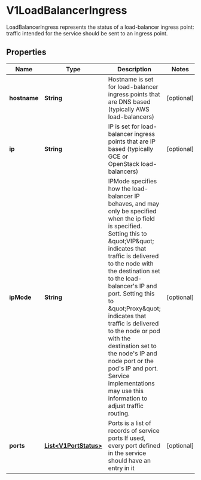 

# V1LoadBalancerIngress

LoadBalancerIngress represents the status of a load-balancer ingress point: traffic intended for the service should be sent to an ingress point.
## Properties

Name | Type | Description | Notes
------------ | ------------- | ------------- | -------------
**hostname** | **String** | Hostname is set for load-balancer ingress points that are DNS based (typically AWS load-balancers) |  [optional]
**ip** | **String** | IP is set for load-balancer ingress points that are IP based (typically GCE or OpenStack load-balancers) |  [optional]
**ipMode** | **String** | IPMode specifies how the load-balancer IP behaves, and may only be specified when the ip field is specified. Setting this to \&quot;VIP\&quot; indicates that traffic is delivered to the node with the destination set to the load-balancer&#39;s IP and port. Setting this to \&quot;Proxy\&quot; indicates that traffic is delivered to the node or pod with the destination set to the node&#39;s IP and node port or the pod&#39;s IP and port. Service implementations may use this information to adjust traffic routing. |  [optional]
**ports** | [**List&lt;V1PortStatus&gt;**](V1PortStatus.md) | Ports is a list of records of service ports If used, every port defined in the service should have an entry in it |  [optional]



